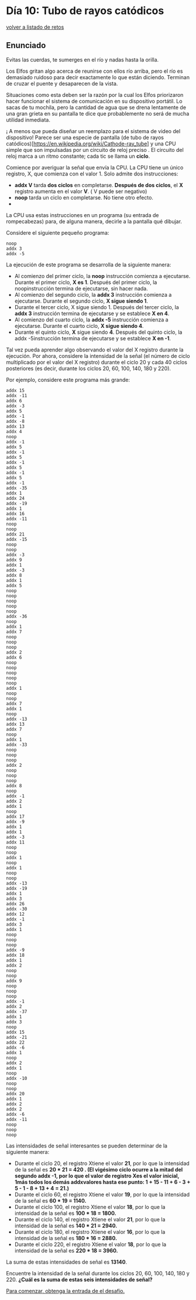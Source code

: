 # Día 10: Tubo de rayos catódicos
[volver a listado de retos](./../../README.md)

## Enunciado

Evitas las cuerdas, te sumerges en el río y nadas hasta la orilla.

Los Elfos gritan algo acerca de reunirse con ellos río arriba, pero el río es demasiado ruidoso para decir exactamente lo que están diciendo. Terminan de cruzar el puente y desaparecen de la vista.

Situaciones como esta deben ser la razón por la cual los Elfos priorizaron hacer funcionar el sistema de comunicación en su dispositivo portátil. Lo sacas de tu mochila, pero la cantidad de agua que se drena lentamente de una gran grieta en su pantalla te dice que probablemente no será de mucha utilidad inmediata.

¡ A menos que pueda diseñar un reemplazo para el sistema de video del dispositivo! Parece ser una especie de pantalla (de tubo de rayos catódicos)[https://en.wikipedia.org/wiki/Cathode-ray_tube] y una CPU simple que son impulsadas por un circuito de reloj preciso . El circuito del reloj marca a un ritmo constante; cada tic se llama un **ciclo**.

Comience por averiguar la señal que envía la CPU. La CPU tiene un único registro, X, que comienza con el valor 1. Solo admite dos instrucciones:

  - **addx V** tarda **dos ciclos** en completarse. **Después de dos ciclos**, el **X** registro aumenta en el valor **V**. ( V puede ser negativo)
  - **noop** tarda un ciclo en completarse. No tiene otro efecto.
  - 

La CPU usa estas instrucciones en un programa (su entrada de rompecabezas) para, de alguna manera, decirle a la pantalla qué dibujar.

Considere el siguiente pequeño programa:

```
noop
addx 3
addx -5
```

La ejecución de este programa se desarrolla de la siguiente manera:

  - Al comienzo del primer ciclo, la **noop** instrucción comienza a ejecutarse. Durante el primer ciclo, **X es 1**. Después del primer ciclo, la noopinstrucción termina de ejecutarse, sin hacer nada.
  - Al comienzo del segundo ciclo, la **addx 3** instrucción comienza a ejecutarse. Durante el segundo ciclo, **X sigue siendo 1**.
  - Durante el tercer ciclo, X sigue siendo 1. Después del tercer ciclo, la **addx 3** instrucción termina de ejecutarse y se establece **X en 4**.
  - Al comienzo del cuarto ciclo, la **addx -5** instrucción comienza a ejecutarse. Durante el cuarto ciclo, **X sigue siendo 4**.
  - Durante el quinto ciclo, **X** sigue siendo **4**. Después del quinto ciclo, la addx -5instrucción termina de ejecutarse y se establece **X en -1**.

Tal vez pueda aprender algo observando el valor del X registro durante la ejecución. Por ahora, considere la intensidad de la señal (el número de ciclo multiplicado por el valor del X registro) durante el ciclo 20 y cada 40 ciclos posteriores (es decir, durante los ciclos 20, 60, 100, 140, 180 y 220).

Por ejemplo, considere este programa más grande:

```
addx 15
addx -11
addx 6
addx -3
addx 5
addx -1
addx -8
addx 13
addx 4
noop
addx -1
addx 5
addx -1
addx 5
addx -1
addx 5
addx -1
addx 5
addx -1
addx -35
addx 1
addx 24
addx -19
addx 1
addx 16
addx -11
noop
noop
addx 21
addx -15
noop
noop
addx -3
addx 9
addx 1
addx -3
addx 8
addx 1
addx 5
noop
noop
noop
noop
noop
addx -36
noop
addx 1
addx 7
noop
noop
noop
addx 2
addx 6
noop
noop
noop
noop
noop
addx 1
noop
noop
addx 7
addx 1
noop
addx -13
addx 13
addx 7
noop
addx 1
addx -33
noop
noop
noop
addx 2
noop
noop
noop
addx 8
noop
addx -1
addx 2
addx 1
noop
addx 17
addx -9
addx 1
addx 1
addx -3
addx 11
noop
noop
addx 1
noop
addx 1
noop
noop
addx -13
addx -19
addx 1
addx 3
addx 26
addx -30
addx 12
addx -1
addx 3
addx 1
noop
noop
noop
addx -9
addx 18
addx 1
addx 2
noop
noop
addx 9
noop
noop
noop
addx -1
addx 2
addx -37
addx 1
addx 3
noop
addx 15
addx -21
addx 22
addx -6
addx 1
noop
addx 2
addx 1
noop
addx -10
noop
noop
addx 20
addx 1
addx 2
addx 2
addx -6
addx -11
noop
noop
noop
```

Las intensidades de señal interesantes se pueden determinar de la siguiente manera:

  - Durante el ciclo 20, el registro Xtiene el valor **21**, por lo que la intensidad de la señal es **20 * 21 = 420 . (El vigésimo ciclo ocurre a la mitad del segundo addx -1, por lo que el valor de registro Xes el valor inicial, 1más todos los demás addxvalores hasta ese punto: 1 + 15 - 11 + 6 - 3 + 5 - 1 - 8 + 13 + 4 = 21.)**
  - Durante el ciclo 60, el registro Xtiene el valor **19**, por lo que la intensidad de la señal es **60 * 19 = 1140.**
  - Durante el ciclo 100, el registro Xtiene el valor **18**, por lo que la intensidad de la señal es **100 * 18 = 1800.**
  - Durante el ciclo 140, el registro Xtiene el valor **21**, por lo que la intensidad de la señal es **140 * 21 = 2940.**
  - Durante el ciclo 180, el registro Xtiene el valor **16**, por lo que la intensidad de la señal es **180 * 16 = 2880.**
  - Durante el ciclo 220, el registro Xtiene el valor **18**, por lo que la intensidad de la señal es **220 * 18 = 3960.**

La suma de estas intensidades de señal es __13140__.

Encuentre la intensidad de la señal durante los ciclos 20, 60, 100, 140, 180 y 220. **¿Cuál es la suma de estas seis intensidades de señal?**

[Para comenzar, obtenga la entrada de el desafío.](./input.txt)